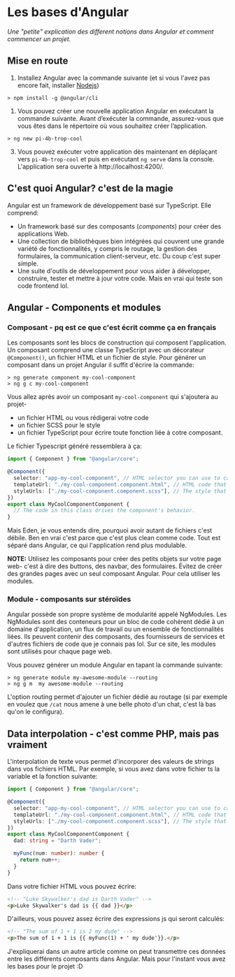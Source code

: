 # Les bases d'Angular

_Une "petite" explication des different notions dans Angular et comment commencer un projet._

## Mise en route

1. Installez Angular avec la commande suivante (et si vous l'avez pas encore fait, installer [Nodejs](https://nodejs.org/en/download/))

```shell
> npm install -g @angular/cli
```

1. Vous pouvez créer une nouvelle application Angular en exécutant la commande suivante. Avant d’exécuter la commande, assurez-vous que vous êtes dans le répertoire où vous souhaitez créer l’application.

```
> ng new pi-4b-trop-cool
```

3. Vous pouvez exécuter votre application dès maintenant en déplaçant vers `pi-4b-trop-cool` et puis en exécutant `ng serve` dans la console. L'application sera ouverte à http://localhost:4200/.

## C'est quoi Angular? c'est de la magie

Angular est un framework de développement basé sur TypeScript. Elle comprend:

- Un framework basé sur des composants (_components_) pour créer des applications Web.
- Une collection de bibliothèques bien intégrées qui couvrent une grande variété de fonctionnalités, y compris le routage, la gestion des formulaires, la communication client-serveur, etc. Du coup c'est super simple.
- Une suite d'outils de développement pour vous aider à développer, construire, tester et mettre à jour votre code. Mais en vrai qui teste son code frontend lol.

## Angular - Components et modules

### Composant - pq est ce que c'est écrit comme ça en français

Les composants sont les blocs de construction qui composent l'application. Un composant comprend une classe TypeScript avec un décorateur `@Component()`, un fichier HTML et un fichier de style. Pour générer un composant dans un projet Angular il suffit d'écrire la commande:

```shell
> ng generate component my-cool-component
> ng g c my-cool-component
```

Vous allez après avoir un composant `my-cool-component` qui s'ajoutera au projet-

- un fichier HTML ou vous rédigerai votre code
- un fichier SCSS pour le style
- un fichier TypeScript pour écrire toute fonction liée à cotre composant.

Le fichier Typescript généré ressemblera à ça:

```ts
import { Component } from "@angular/core";

@Component({
  selector: "app-my-cool-component", // HTML selector you can use to call the component
  templateUrl: "./my-cool-component.component.html", // HTML code that will be placed
  styleUrls: ["./my-cool-component.component.scss"], // The style that comes with
})
export class MyCoolComponentComponent {
  // The code in this class drives the component's behavior.
}
```

Mais Eden, je vous entends dire, pourquoi avoir autant de fichiers c'est débile.
Ben en vrai c'est parce que c'est plus clean comme code. Tout est séparé dans Angular, ce qui l'application rend plus modulable.

**NOTE:** Utilisez les composants pour créer des petits objets sur votre page web- c'est à dire des buttons, des navbar, des formulaires. Évitez de créer des grandes pages avec un seul composant Angular. Pour cela utiliser les modules.

### Module - composants sur stéroïdes

Angular possède son propre système de modularité appelé NgModules. Les NgModules sont des conteneurs pour un bloc de code cohérent dédié à un domaine d'application, un flux de travail ou un ensemble de fonctionnalités liées. Ils peuvent contenir des composants, des fournisseurs de services et d'autres fichiers de code que je connais pas lol. Sur ce site, les modules sont utilisés pour chaque page web.

Vous pouvez générer un module Angular en tapant la commande suivante:

```shell
> ng generate module my-awesome-module --routing
> ng g m  my awesome-module --routing
```

L'option routing permet d'ajouter un fichier dédié au routage (si par exemple en voulez que `/cat` nous amene à une belle photo d'un chat, c'est là bas qu'on le configura).

## Data interpolation - c'est comme PHP, mais pas vraiment

L'interpolation de texte vous permet d'incorporer des valeurs de strings dans vos fichiers HTML. Par exemple, si vous avez dans votre fichier ts la variable et la fonction suivante:

```ts
import { Component } from "@angular/core";

@Component({
  selector: "app-my-cool-component", // HTML selector you can use to call the component
  templateUrl: "./my-cool-component.component.html", // HTML code that will be placed
  styleUrls: ["./my-cool-component.component.scss"], // The style that comes with
})
export class MyCoolComponentComponent {
  dad: string = "Darth Vader";

  myFunc(num: number): number {
    return num++;
  }
}
```

Dans votre fichier HTML vous pouvez écrire:

```html
<!-- "Luke Skywalker's dad is Darth Vader" -->
<p>Luke Skywalker's dad is {{ dad }}</p>
```

D'ailleurs, vous pouvez assez écrire des expressions js qui seront calculés:

```html
<!-- "The sum of 1 + 1 is 2 my dude" -->
<p>The sum of 1 + 1 is {{ myFunc(1) + ' my dude'}}.</p>
```

J'expliquerai dans un autre article comme on peut transmettre ces données entre les différents composants dans Angular. Mais pour l'instant vous avez les bases pour le projet :D
